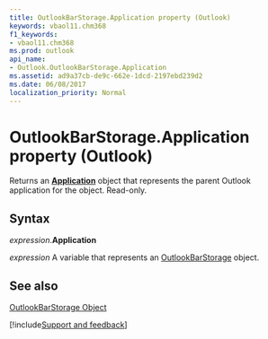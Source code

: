 ```yaml
---
title: OutlookBarStorage.Application property (Outlook)
keywords: vbaol11.chm368
f1_keywords:
- vbaol11.chm368
ms.prod: outlook
api_name:
- Outlook.OutlookBarStorage.Application
ms.assetid: ad9a37cb-de9c-662e-1dcd-2197ebd239d2
ms.date: 06/08/2017
localization_priority: Normal
---
```



# OutlookBarStorage.Application property (Outlook)

Returns an  **[Application](Outlook.Application.md)** object that represents the parent Outlook application for the object. Read-only.


## Syntax

_expression_.**Application**

_expression_ A variable that represents an [OutlookBarStorage](Outlook.OutlookBarStorage.md) object.


## See also


[OutlookBarStorage Object](Outlook.OutlookBarStorage.md)

[!include[Support and feedback](~/includes/feedback-boilerplate.md)]